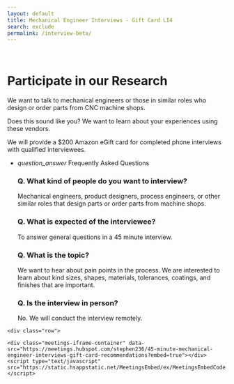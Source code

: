 ```yaml
---
layout: default
title: Mechanical Engineer Interviews - Gift Card LI4
search: exclude
permalink: /interview-beta/
---
```

<div class="row" id="survey">
  
  <div class="col m12">
    <div class="row">
      <div class="col l2">&nbsp;</div>
      <div class="col l8">
        <h1 class="center">Participate in our Research</h1>
          <p>
          We want to talk to mechanical engineers or those in similar roles who design or order parts from CNC machine shops. 
          </p>
          <p>
          Does this sound like you? We want to learn about your experiences using these vendors.
          </p>
          <p>
          We will provide a $200 Amazon eGift card for completed phone interviews with qualified interviewees.
        </p>
        <ul class="collapsible">
          <li>
            <div class="collapsible-header">
              <i class="material-icons">question_answer</i>
              <span>Frequently Asked Questions</span>
            </div>
            <div class="collapsible-body">
              <h3>Q. What kind of people do you want to interview?</h3>
              <p>Mechanical engineers, product designers, process engineers, or other similar roles that design parts or order parts from machine shops.
              </p>
              <h3>Q. What is expected of the interviewee?</h3>
              <p>To answer general questions in a 45 minute interview.</p>
              <h3>Q. What is the topic?</h3>
              <p>We want to hear about pain points in the process. We are interested to learn about kind sizes, shapes, materials, tolerances, coatings, and finishes that are important.</p>
              <h3>Q. Is the interview in person?</h3>
              <p>No. We will conduct the interview remotely.</p>
            </div>
          </li>
        </ul>
      </div>
    </div>
   
    <div class="row">
  <!-- Start of Meetings Embed Script -->
    <div class="meetings-iframe-container" data-src="https://meetings.hubspot.com/stephen236/45-minute-mechanical-engineer-interviews-gift-card-recommendations?embed=true"></div>
    <script type="text/javascript" src="https://static.hsappstatic.net/MeetingsEmbed/ex/MeetingsEmbedCode.js"></script>
  <!-- End of Meetings Embed Script -->
</div>
  </div>
</div>
